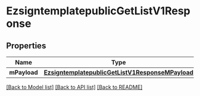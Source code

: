 # EzsigntemplatepublicGetListV1Response

## Properties
Name | Type | Description | Notes
------------ | ------------- | ------------- | -------------
**mPayload** | [**EzsigntemplatepublicGetListV1ResponseMPayload**](EzsigntemplatepublicGetListV1ResponseMPayload.md) |  | 

[[Back to Model list]](../README.md#documentation-for-models) [[Back to API list]](../README.md#documentation-for-api-endpoints) [[Back to README]](../README.md)


